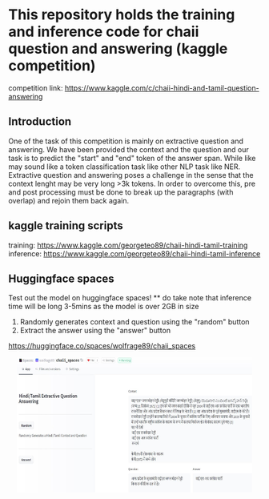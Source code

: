 # This repository holds the training and inference code for chaii question and answering (kaggle competition)
competition link: https://www.kaggle.com/c/chaii-hindi-and-tamil-question-answering

## Introduction
One of the task of this competition is mainly on extractive question and answering. We have been provided the context and the question and our task is to predict the "start" and "end" token of the answer span. While like may sound like a token classification task like other NLP task like NER. Extractive question and answering poses a challenge in the sense that the context lenght may be very long >3k tokens. In order to overcome this, pre and post processing must be done to break up the paragraphs (with overlap) and rejoin them back again.


## kaggle training scripts
training: https://www.kaggle.com/georgeteo89/chaii-hindi-tamil-training
inference: https://www.kaggle.com/georgeteo89/chaii-hindi-tamil-inference

## Huggingface spaces
Test out the model on huggingface spaces!
** do take note that inference time will be long 3-5mins as the model is over 2GB in size

1. Randomly generates context and question using the "random" button
2. Extract the answer using the "answer" button

https://huggingface.co/spaces/wolfrage89/chaii_spaces

<p align="center">
<img src="assets\chaii_qa.JPG" height="270px" width="470px">
</p>